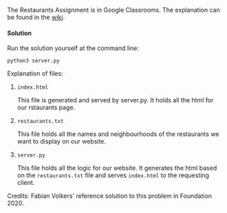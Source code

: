 The Restaurants Assignment is in Google Classrooms. The explanation can be found in the [wiki](/wiki/Challenges/Restaurants-txt).

#### Solution 

Run the solution yourself at the command line: 

`python3 server.py`

Explanation of files: 

1. `index.html`
   
    This file is generated and served by server.py. It holds all the html for our rstaurants page.

1. `restaurants.txt`

    This file holds all the names and neighbourhoods of the restaurants we want to display on our website.

1. `server.py`

    This file holds all the logic for our website. It generates the html based on the `restaurants.txt` file and serves `index.html` to the requesting client.

Credits: Fabian Volkers' reference solution to this problem in Foundation 2020. 


